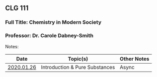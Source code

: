 ## CLG 111
### Full Title: Chemistry in Modern Society
### Professor: Dr. Carole Dabney-Smith

Notes:

|    Date    | Topic(s) | Other Notes |
| ---------- | -------- | ----- |
| [2020.01.26](2020.01.26.md) | Introduction & Pure Substances | Async |

